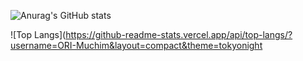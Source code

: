 ![Anurag's GitHub stats](https://github-readme-stats.vercel.app/api?username=ORI-Muchim&show_icons=true&theme=dark)

![Top Langs](https://github-readme-stats.vercel.app/api/top-langs/?username=ORI-Muchim&layout=compact&theme=tokyonight
